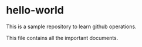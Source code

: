 # hello-world
This is a sample repository to learn github operations.

This file contains all the important documents.
